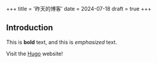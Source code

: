 +++
title = '昨天的博客'
date = 2024-07-18
draft = true
+++

## Introduction

This is **bold** text, and this is *emphasized* text.

Visit the [Hugo](https://gohugo.io) website!